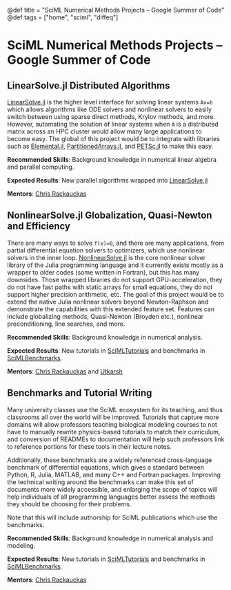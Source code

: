 @def title = "SciML Numerical Methods Projects – Google Summer of Code"
@def tags = ["home", "sciml", "diffeq"]

# SciML Numerical Methods Projects – Google Summer of Code

## LinearSolve.jl Distributed Algorithms

[LinearSolve.jl](https://github.com/SciML/LinearSolve.jl) is the higher level
interface for solving linear systems `Ax=b` which allows algorithms like ODE
solvers and nonlinear solvers to easily switch between using sparse direct
methods, Krylov methods, and more. However, automating the solution of linear
systems when `A` is a distributed matrix across an HPC cluster would allow
many large applications to become easy. The global of this project would be
to integrate with libraries such as [Elemental.jl](https://github.com/JuliaParallel/Elemental.jl),
[PartitionedArrays.jl](https://github.com/fverdugo/PartitionedArrays.jl),
and [PETSc.jl](https://github.com/JuliaParallel/PETSc.jl) to make this easy.

**Recommended Skills**: Background knowledge in numerical linear algebra and parallel computing.

**Expected Results**: New parallel algorithms wrapped into [LinearSolve.jl](https://github.com/SciML/LinearSolve.jl)

**Mentors**: [Chris Rackauckas](https://github.com/ChrisRackauckas)

## NonlinearSolve.jl Globalization, Quasi-Newton and Efficiency

There are many ways to solve `f(x)=0`, and there are many applications, from
partial differential equation solvers to optimizers, which use nonlinear solvers
in the inner loop. [NonlinearSolve.jl](https://github.com/SciML/NonlinearSolve.jl)
is the core nonlinear solver library of the Julia programming language and it
currently exists mostly as a wrapper to older codes (some written in Fortran),
but this has many downsides. Those wrapped libraries do not support GPU-acceleration,
they do not have fast paths with static arrays for small equations, they do not
support higher precision arithmetic, etc. The goal of this project would be
to extend the native Julia nonlinear solvers beyond Newton-Raphson and demonstrate
the capabilities with this extended feature set. Features can include globalizing
methods, Quasi-Newton (Broyden etc.), nonlinear preconditioning, line searches,
and more.

**Recommended Skills**: Background knowledge in numerical analysis.

**Expected Results**: New tutorials in [SciMLTutorials](https://github.com/SciML/SciMLTutorials.jl) and benchmarks in [SciMLBenchmarks](https://github.com/SciML/SciMLBenchmarks.jl).

**Mentors**: [Chris Rackauckas](https://github.com/ChrisRackauckas) and [Utkarsh](https://github.com/utkarsh530)

## Benchmarks and Tutorial Writing

Many university classes use the SciML ecosystem for its teaching, and thus
classrooms all over the world will be improved. Tutorials that capture more
domains will allow professors teaching biological modeling courses to not have
to manually rewrite physics-based tutorials to match their curriculum, and
conversion of READMEs to documentation will help such professors link to
reference portions for these tools in their lecture notes.

Additionally, these benchmarks are a widely referenced cross-language benchmark
of differential equations, which gives a standard between Python, R, Julia,
MATLAB, and many C++ and Fortran packages. Improving the technical writing
around the benchmarks can make this set of documents more widely accessible, and
enlarging the scope of topics will help individuals of all programming
languages better assess the methods they should be choosing for their problems.

Note that this will include authorship for SciML publications which use the
benchmarks.

**Recommended Skills**: Background knowledge in numerical analysis and modeling.

**Expected Results**: New tutorials in [SciMLTutorials](https://github.com/SciML/SciMLTutorials.jl) and benchmarks in [SciMLBenchmarks](https://github.com/SciML/SciMLBenchmarks.jl).

**Mentors**: [Chris Rackauckas](https://github.com/ChrisRackauckas)
